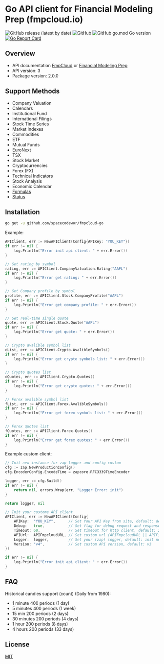 # Go API client for Financial Modeling Prep (fmpcloud.io)

![GitHub release (latest by date)](https://img.shields.io/github/v/release/spacecodewor/fmpcloud-go) ![GitHub](https://img.shields.io/github/license/spacecodewor/fmpcloud-go) ![GitHub go.mod Go version](https://img.shields.io/github/go-mod/go-version/spacecodewor/fmpcloud-go) [![Go Report Card](https://goreportcard.com/badge/github.com/spacecodewor/fmpcloud-go)](https://goreportcard.com/report/github.com/spacecodewor/fmpcloud-go)

## Overview
- API documentation [FmpCloud](https://fmpcloud.io/documentation) or [Financial Modeling Prep](https://financialmodelingprep.com/developer/docs/)
- API version: 3
- Package version: 2.0.0

## Support Methods 
* Company Valuation
* Calendars
* Institutional Fund
* International Filings
* Stock Time Series
* Market Indexes
* Commodities
* ETF
* Mutual Funds
* EuroNext
* TSX
* Stock Market
* Cryptocurrencies
* Forex (FX)
* Technical Indicators
* Stock Analysis
* Economic Calendar
* [Formulas](https://financialmodelingprep.com/developer/docs/formula/)
* [Status](https://financialmodelingprep.com/developer/docs/status/)

## Installation
```sh
go get -u github.com/spacecodewor/fmpcloud-go
```

Example:
```go
APIClient, err := NewAPIClient(Config{APIKey: "YOU_KEY"})
if err != nil {
    log.Println("Error init api client: " + err.Error())
}

// Get rating by symbol
rating, err := APIClient.CompanyValuation.Rating("AAPL")
if err != nil {
    log.Println("Error get rating: " + err.Error())
}

// Get Company profile by symbol
profile, err := APIClient.Stock.CompanyProfile("AAPL")
if err != nil {
    log.Println("Error get company profile: " + err.Error())
}

// Get real-time single quote
quote, err := APIClient.Stock.Quote("AAPL")
if err != nil {
    log.Println("Error get quote: " + err.Error())
}

// Crypto avalible symbol list
cList, err := APIClient.Crypto.AvalibleSymbols()
if err != nil {
    log.Println("Error get crypto symbols list: " + err.Error())
}

// Crypto quotes list
cQuotes, err := APIClient.Crypto.Quotes()
if err != nil {
    log.Println("Error get crypto quotes: " + err.Error())
}

// Forex avalible symbol list
fList, err := APIClient.Forex.AvalibleSymbols()
if err != nil {
    log.Println("Error get forex symbols list: " + err.Error())
}

// Forex quotes list
fQuotes, err := APIClient.Forex.Quotes()
if err != nil {
    log.Println("Error get forex quotes: " + err.Error())
}
```

Example custom client:
```go
// Init new instance for zap logger and config custom
cfg := zap.NewProductionConfig()
cfg.EncoderConfig.EncodeTime = zapcore.RFC3339TimeEncoder

logger, err := cfg.Build()
if err != nil {
    return nil, errors.Wrap(err, "Logger Error: init")
}

return logger, nil

// Init your custome API client
APIClient, err := NewAPIClient(Config{
    APIKey:  "YOU_KEY",      // Set Your API Key from site, default: demo
    Debug:   true,           // Set flag for debug request and response, default: false
    Timeout: 60,             // Set timeout for http client, default: 25
    APIUrl:  APIFmpcloudURL, // Set custom url (APIFmpcloudURL || APIFinancialModelingPrepURL), default: APIFinancialModelingPrepURL
    Logger:  logger,         // Set your (zap) logger, default: init new
    Version: "v4",           // Set custom API version, default: v3
})

if err != nil {
    log.Println("Error init api client: " + err.Error())
}
```

## FAQ
Historical candles support (count) (Daily from 1980):
* 1 minute 400 periods (1 day)
* 5 minutes 400 periods (1 week)
* 15 min 200 periods (2 days)
* 30 minutes 200 periods (4 days)
* 1 hour 200 periods (8 days)
* 4 hours 200 periods (33 days)

## License
[MIT](https://github.com/spacecodewor/fmpcloud-go/blob/master/LICENSE)